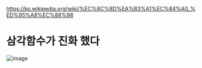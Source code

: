 https://ko.wikipedia.org/wiki/%EC%8C%8D%EA%B3%A1%EC%84%A0_%ED%95%A8%EC%88%98
# 삼각함수가 진화 했다
![image](https://github.com/creepereye1204/TIL/assets/112455232/f019016b-0332-452b-8214-57dde30d9092)
